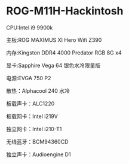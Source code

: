 # ROG-M11H-Hackintosh
CPU:Intel i9 9900k

主板:ROG MAXIMUS XI Hero Wifi Z390

内存:Kingston DDR4 4000 Predator RGB 8G x4

显卡:Sapphire Vega 64 银色水冷限量版

电源:EVGA 750 P2

散热：Alphacool 240 水冷

板载声卡：ALC1220

板载网卡：Intel i219V

独立网卡：Intel i210-T1

无线蓝牙：BCM94360CD

独立声卡：Audioengine D1

